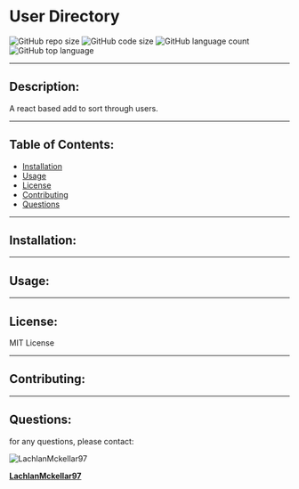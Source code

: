 # User Directory
  ![GitHub repo size](https://img.shields.io/github/repo-size/LachlanMckellar97/UserSorter?style=for-the-badge) ![GitHub code size](https://img.shields.io/github/languages/code-size/LachlanMckellar97/UserSorter?color=gold&style=for-the-badge) ![GitHub language count](https://img.shields.io/github/languages/count/LachlanMckellar97/UserSorter?color=green&style=for-the-badge) ![GitHub top language](https://img.shields.io/github/languages/top/LachlanMckellar97/UserSorter?color=red&style=for-the-badge)

  ---

## Description:
A react based add to sort through users.

---

## Table of Contents:
* [Installation](#installation)
* [Usage](#usage)
* [License](#license)
* [Contributing](#contributing)
* [Questions](#questions)

---

## Installation:


---
## Usage:


---

## License:
MIT License

---

## Contributing:


---

## Questions: 
for any questions, please contact:

![LachlanMckellar97](https://avatars0.githubusercontent.com/u/60289567?v=4) 

__[LachlanMckellar97](https://github.com/LachlanMckellar97)__ 